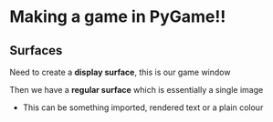 # Making a game in PyGame!!

## Surfaces 
Need to create a **display surface**, this is our game window

Then we have a **regular surface** which is essentially a single image

* This can be something imported, rendered text or a plain colour